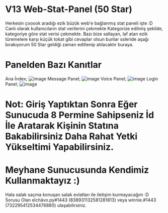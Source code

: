 # V13 Web-Stat-Panel (50 Star)
Herkesin çooook aradığı ezik büzük web'e bağlanmış stat paneli işte :D
Canlı olarak kullanıcıların stat verilerini çekmekte Kategorize edilmiş şekilde, kategoriye göre stat verisi çekmekte.
Bazı bize sallayan, laf atan ezik türemelere karşı küçük tokat gibi cevaplar olsun bunlar ssleride aşağı bırakıyorum
50 Star geldiği zaman editlenip atılacaktır buraya.
# Panelden Bazı Kanıtlar 
Ana İndex;
![image](https://user-images.githubusercontent.com/74346832/173930535-1afc5d83-ee6e-449f-9741-2afd0b36fcd9.png)
Message Panel;
![image](https://user-images.githubusercontent.com/74346832/173930649-7355c2d9-f2ca-49b6-b433-9b59e80ae3f1.png)
Voice Panel;
![image](https://user-images.githubusercontent.com/74346832/173930706-257a6433-c3f9-4173-9d63-fc89e6064d1d.png)
Login Panel;
![image](https://user-images.githubusercontent.com/74346832/173930843-8640b36d-fd60-49d3-bf09-5c1f48c8a07d.png)
# Not: Giriş Yaptıktan Sonra Eğer Sunucuda 8 Permine Sahipseniz İd İle Aratarak Kişinin Statına Bakabilirsiniz Daha Rahat Yetki Yükseltimi Yapabilirsiniz.
# Meyhane Sunucusunda Kendimiz Kullanmaktayız :)

Hala salak saçma konuşan salak evlatları ile iletişim kurmayacağım :D
Sorusu Olan elchâvo.py#1443 (838931132581281813) veya winnie.#1443 (732295412534476880) ulaşabilirsiniz.


